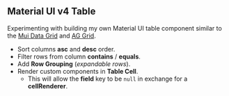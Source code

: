 ## Material UI v4 Table
Experimenting with building my own Material UI table component similar to the [Mui Data Grid](https://v4.mui.com/components/data-grid/#data-grid) and [AG Grid](https://www.ag-grid.com/react-data-grid/reactui/).

* Sort columns **asc** and  **desc** order.
* Filter rows from column **contains** / **equals**.
* Add **Row Grouping** (*expandable rows*).
* Render custom components in **Table Cell**.
    * This will allow the **field** key to be `null` in exchange for a **cellRenderer**. 